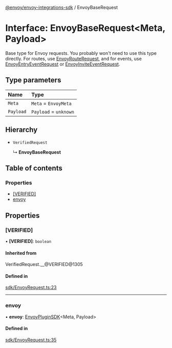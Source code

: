 [@envoy/envoy-integrations-sdk](../README.md) / EnvoyBaseRequest

# Interface: EnvoyBaseRequest<Meta, Payload\>

Base type for Envoy requests.
You probably won't need to use this type directly.
For routes, use [EnvoyRouteRequest](../README.md#envoyrouterequest),
and for events, use [EnvoyEntryEventRequest](../README.md#envoyentryeventrequest) or [EnvoyInviteEventRequest](../README.md#envoyinviteeventrequest).

## Type parameters

| Name | Type |
| :------ | :------ |
| `Meta` | `Meta` = `EnvoyMeta` |
| `Payload` | `Payload` = `unknown` |

## Hierarchy

- `VerifiedRequest`

  ↳ **EnvoyBaseRequest**

## Table of contents

### Properties

- [[VERIFIED]](envoybaserequest.md#[verified])
- [envoy](envoybaserequest.md#envoy)

## Properties

### [VERIFIED]

• **[VERIFIED]**: `boolean`

#### Inherited from

VerifiedRequest.\_\_@VERIFIED@1305

#### Defined in

[sdk/EnvoyRequest.ts:23](https://github.com/envoy/envoy-integrations-sdk-nodejs/blob/c0e2fd5/src/sdk/EnvoyRequest.ts#L23)

___

### envoy

• **envoy**: [EnvoyPluginSDK](../classes/envoypluginsdk.md)<Meta, Payload\>

#### Defined in

[sdk/EnvoyRequest.ts:35](https://github.com/envoy/envoy-integrations-sdk-nodejs/blob/c0e2fd5/src/sdk/EnvoyRequest.ts#L35)
